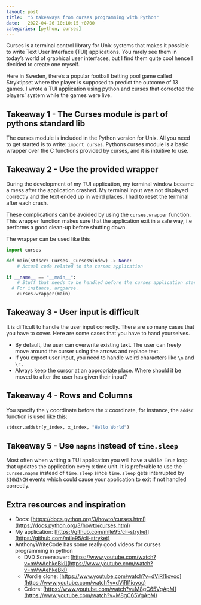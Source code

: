 ```yaml
---
layout: post
title:  "5 takeaways from curses programming with Python"
date:   2022-04-26 10:10:15 +0700
categories: [python, curses]
---
```


Curses is a terminal control library for Unix systems that makes it possible to write Text User Interface (TUI) applications. You rarely see them in today’s world of graphical user interfaces, but I find them quite cool hence I decided to create one myself.

Here in Sweden, there’s a popular football betting pool game called Stryktipset where the player is supposed to predict the outcome of 13 games. I wrote a TUI application using python and curses that corrected the players’ system while the games were live. 

## Takeaway 1 - The Curses module is part of pythons standard lib

The curses module is included in the Python version for Unix. All you need to get started is to write: `import curses`. Pythons curses module is a basic wrapper over the C functions provided by curses, and it is intuitive to use.

## Takeaway 2 - Use the provided wrapper

During the development of my TUI application, my terminal window became a mess after the application crashed. My terminal input was not displayed correctly and the text ended up in weird places. I had to reset the terminal after each crash.

These complications can be avoided by using the `curses.wrapper` function. This wrapper function makes sure that the application exit in a safe way, i.e performs a good clean-up before shutting down. 

The wrapper can be used like this

```python
import curses

def main(stdscr: Curses._CursesWindow) -> None:
	# Actual code related to the curses application

if __name__ == "__main__":
	# Stuff that needs to be handled before the curses application starts.
  # For instance, argparse.
	curses.wrapper(main)
```

## Takeaway 3 - User input is difficult

It is difficult to handle the user input correctly. There are so many cases that you have to cover. Here are some cases that you have to hand yourselves.

- By default, the user can overwrite existing text. The user can freely move around the curser using the arrows and replace text.
- If you expect user input, you need to handle weird characters like `\n` and `\r` .
- Always keep the cursor at an appropriate place. Where should it be moved to after the user has given their input?

## Takeaway 4 - Rows and Columns

You specify the `y` coordinate before the `x` coordinate, for instance, the `addsr` function is used like this: 

```python
stdscr.addstr(y_index, x_index, "Hello World")
```

## Takeaway 5 - Use `napms` instead of `time.sleep`

Most often when writing a TUI application you will have a `while True` loop that updates the application every x time unit. It is preferable to use the `curses.napms` instead of `time.sleep` since `time.sleep` gets interrupted by `SIGWINCH` events which could cause your application to exit if not handled correctly. 

## Extra resources and inspiration

- Docs: [https://docs.python.org/3/howto/curses.html](https://docs.python.org/3/howto/curses.html)
- My application: [https://github.com/mile95/cli-stryket](https://github.com/mile95/cli-stryket)
- AnthonyWriteCode has some really good videos for curses programming in python
    - DVD Screensaver: [https://www.youtube.com/watch?v=mVwAehkeBkI](https://www.youtube.com/watch?v=mVwAehkeBkI)
    - Wordle clone: [https://www.youtube.com/watch?v=dViRI1iovoc](https://www.youtube.com/watch?v=dViRI1iovoc)
    - Colors: [https://www.youtube.com/watch?v=M8gC65VgApM](https://www.youtube.com/watch?v=M8gC65VgApM)